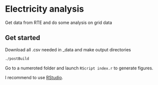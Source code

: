 # Electricity analysis

Get data from RTE and do some analysis on grid data

## Get started

Download all .csv needed in \_data and make output directories

```bash
./postBuild
```

Go to a numeroted folder and launch `RScript index.r` to generate figures.

I recommend to use [RStudio](https://www.rstudio.com/).
